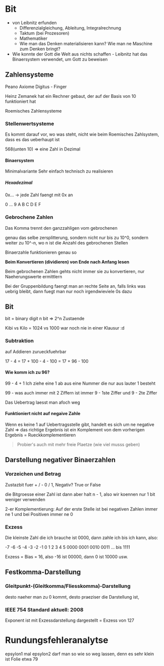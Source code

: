 # Bit

- von Leibnitz erfunden
	- Differenzialgleichung, Ableitung, Integralrechnung
	- Taktum (bei Prozesoren)
	- Mathematiker
	- Wie man das Denken materialisieren kann? Wie man ne Maschine zum Denken bringt?
- Wie konnte der Gott die Welt aus nichts schaffen - Leibnitz hat das Binaersystem verwendet, um Gott zu beweisen

## Zahlensysteme

Peano Axiome
Digitus - Finger

Heinz Zemanek hat ein Rechner gebaut, der auf der Basis von 10 funktioniert hat

Roemisches Zahlensysteme

### Stellenwertsysteme

Es kommt darauf vor, wo was steht, nicht wie beim Roemisches Zahlsystem, dass es das ueberhaupt ist

568(unten 10) => eine Zahl in Dezimal

#### Binaersystem

Minimalvariante
Sehr einfach technisch zu realisieren

##### Hexadezimal

0x... -> jede Zahl faengt mit 0x an

0 ... 9 A B C D E F

### Gebrochene Zahlen

Das Komma trennt den ganzzahligen vom gebrochenen

genau das selbe zersplitterung, sondern nicht nur bis zu 10^0, sondern weiter zu 10^-n, wo n ist die Anzahl des gebrochenen Stellen

Binaerzahle funktionieren genau so

**Beim Konvertieren (dividieren) von Ende nach Anfang lesen**

Beim gebrochenen Zahlen gehts nicht immer sie zu konvertieren, nur Naeherungswerte ermittlern

Bei der Gruppenbildung faengt man an rechte Seite an, falls links was uebrig bleibt, dann fuegt man nur noch irgendwieviele 0s dazu

## Bit

bit = binary digit
n bit => 2^n Zustaende

Kibi vs Kilo = 1024 vs 1000
war noch nie in einer Klausur :d

### Subtraktion
auf Addieren zurueckfuehrbar

17 - 4 = 17 + 100 - 4 - 100 = 17 + 96 - 100

#### Wie komm ich zu 96?
99 - 4 + 1
Ich ziehe eine 1 ab aus eine Nummer die nur aus lauter 1 besteht

99 - was auch immer mit 2 Ziffern ist immer 9 - 1ste Ziffer und 9 - 2te Ziffer

Das Uebertrag laesst man afoch weg

#### Funktioniert nicht auf negaive Zahle

Wenn es keine 1 auf Uebertragsstelle gibt, handelt es sich um ne negative Zahl
=> das richtige Ergebnis ist ein Komplement von dem vorherigen Ergebnis = Rueckkomplementieren

> Probier's auch mit mehr freie Plaetze (wie viel musss geben)

## Darstellung negativer Binaerzahlen

### Vorzeichen und Betrag
Zustazbit fuer + / - 0 / 1, Negativ? True or False

die Bitgroesse einer Zahl ist dann aber halt n - 1, also wir koennen nur 1 bit weniger verwenden

2-er Komplementierung: Auf der erste Stelle ist bei negativen Zahlen immer ne 1 und bei Positiven immer ne 0

### Exzess

Die kleinste Zahl die ich brauche ist 0000, dann zahle ich bis ich kann, also:

-7 -6 -5 -4 -3 -2 -1 0 1 2 3 4 5
0000 0001 0010 0011 ... bis 1111

Exzess = Bias = 16, also -16 ist 00000, dann 0 ist 10000 usw.

## Festkomma-Darstellung

### Gleitpunkt-(Gleitkomma/Fliesskomma)-Darstellung

desto naeher man zu 0 kommt, desto praeziser die Darstellung ist, 

### IEEE 754 Standard aktuell: 2008

Exponent ist mit Exzessdarstellung dargestellt = Exzess von 127

# Rundungsfehleranalytse

epsylon1 mal epsylon2 darf man so wie so weg lassen, denn es sehr klein ist
Folie etwa 79